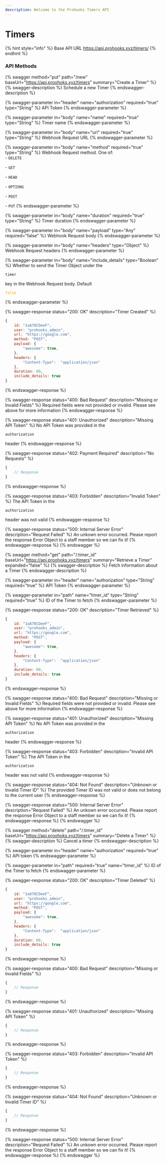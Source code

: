 ```yaml
---
description: Welcome to the Prohooks Timers API
---
```


# Timers

{% hint style="info" %}
Base API URL https://api.prohooks.xyz/timers/
{% endhint %}

### API Methods

{% swagger method="put" path="/new" baseUrl="https://api.proohoks.xyz/timers" summary="Create a Timer" %}
{% swagger-description %}
Schedule a new Timer
{% endswagger-description %}

{% swagger-parameter in="header" name="authorization" required="true" type="String" %}
API Token
{% endswagger-parameter %}

{% swagger-parameter in="body" name="name" required="true" type="String" %}
Timer name
{% endswagger-parameter %}

{% swagger-parameter in="body" name="url" required="true" type="String" %}
Webhook Request URL
{% endswagger-parameter %}

{% swagger-parameter in="body" name="method" required="true" type="String" %}
Webhook Request method. One of:\
\- `DELETE`

\- `GET`

\- `HEAD`

\- `OPTIONS`

\- `POST`

\- `PUT`
{% endswagger-parameter %}

{% swagger-parameter in="body" name="duration" required="true" type="String" %}
Timer duration
{% endswagger-parameter %}

{% swagger-parameter in="body" name="payload" type="Any" required="false" %}
Webhook Request body
{% endswagger-parameter %}

{% swagger-parameter in="body" name="headers" type="Object" %}
Webhook Request headers
{% endswagger-parameter %}

{% swagger-parameter in="body" name="include_details" type="Boolean" %}
Whether to send the Timer Object under the 

`timer`

 key in the Webhook Request body. Default 

<mark style="color:orange;">

`false`

</mark>
{% endswagger-parameter %}

{% swagger-response status="200: OK" description="Timer Created" %}
```javascript
{
    id: "1oA78CDeeF",
    user: "prohooks_admin",
    url: "https://google.com",
    method: "POST",
    payload: {
        "awesome": true,
    },
    headers: {
        "Content-Type":  "application/json"
    },
    duration: 60,
    include_details: true
}
```
{% endswagger-response %}

{% swagger-response status="400: Bad Request" description="Missing or Invalid Fields" %}
Required fields were not provided or invalid. Please see above for more information
{% endswagger-response %}

{% swagger-response status="401: Unauthorized" description="Missing API Token" %}
No API Token was provided in the 

`authorization`

 header
{% endswagger-response %}

{% swagger-response status="402: Payment Required" description="No Requests" %}
```javascript
{
    // Response
}
```
{% endswagger-response %}

{% swagger-response status="403: Forbidden" description="Invalid Token" %}
The API Token in the 

`authorization`

 header was not valid
{% endswagger-response %}

{% swagger-response status="500: Internal Server Error" description="Request Failed" %}
An unkown error occurred. Please report the response Error Object to a staff member so we can fix it!
{% endswagger-response %}
{% endswagger %}

{% swagger method="get" path="/:timer_id" baseUrl="https://api.proohoks.xyz/timers" summary="Retrieve a Timer" expanded="false" %}
{% swagger-description %}
Fetch information about a Timer
{% endswagger-description %}

{% swagger-parameter in="header" name="authorization" type="String" required="true" %}
API Token
{% endswagger-parameter %}

{% swagger-parameter in="path" name="timer_id" type="String" required="true" %}
ID of the Timer to fetch
{% endswagger-parameter %}

{% swagger-response status="200: OK" description="Timer Retrieved" %}
```javascript
{
    id: "1oA78CDeeF",
    user: "prohooks_admin",
    url: "https://google.com",
    method: "POST",
    payload: {
        "awesome": true,
    },
    headers: {
        "Content-Type":  "application/json"
    },
    duration: 60,
    include_details: true
}
```
{% endswagger-response %}

{% swagger-response status="400: Bad Request" description="Missing or Invalid Fields" %}
Required fields were not provided or invalid. Please see above for more information
{% endswagger-response %}

{% swagger-response status="401: Unauthorized" description="Missing API Token" %}
No API Token was provided in the 

`authorization`

 header
{% endswagger-response %}

{% swagger-response status="403: Forbidden" description="Invalid API Token" %}
The API Token in the 

`authorization`

 header was not valid
{% endswagger-response %}

{% swagger-response status="404: Not Found" description="Unknown or Invalid Timer ID" %}
The provided Timer ID was not valid or does not belong to the current user
{% endswagger-response %}

{% swagger-response status="500: Internal Server Error" description="Request Failed" %}
An unkown error occurred. Please report the response Error Object to a staff member so we can fix it!
{% endswagger-response %}
{% endswagger %}

{% swagger method="delete" path="/:timer_id" baseUrl="https://api.proohoks.xyz/timers" summary="Delete a Timer" %}
{% swagger-description %}
Cancel a timer
{% endswagger-description %}

{% swagger-parameter in="header" name="authorization" required="true" %}
API token
{% endswagger-parameter %}

{% swagger-parameter in="path" required="true" name="timer_id" %}
ID of the Timer to fetch
{% endswagger-parameter %}

{% swagger-response status="200: OK" description="Timer Deleted" %}
```javascript
{
    id: "1oA78CDeeF",
    user: "prohooks_admin",
    url: "https://google.com",
    method: "POST",
    payload: {
        "awesome": true,
    },
    headers: {
        "Content-Type":  "application/json"
    },
    duration: 60,
    include_details: true
}
```
{% endswagger-response %}

{% swagger-response status="400: Bad Request" description="Missing or Invalid Fields" %}
```javascript
{
    // Response
}
```
{% endswagger-response %}

{% swagger-response status="401: Unauthorized" description="Missing API Token" %}
```javascript
{
    // Response
}
```
{% endswagger-response %}

{% swagger-response status="403: Forbidden" description="Invalid API Token" %}
```javascript
{
    // Response
}
```
{% endswagger-response %}

{% swagger-response status="404: Not Found" description="Unknown or Invalid Timer ID" %}
```javascript
{
    // Response
}
```
{% endswagger-response %}

{% swagger-response status="500: Internal Server Error" description="Request Failed" %}
An unkown error occurred. Please report the response Error Object to a staff member so we can fix it!
{% endswagger-response %}
{% endswagger %}
